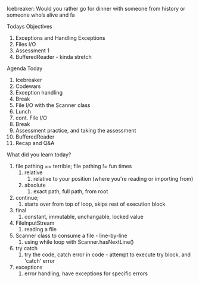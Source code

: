 Icebreaker: Would you rather go for dinner with someone from history or someone who’s alive and fa


Todays Objectives

1. Exceptions and Handling Exceptions
2. Files I/O
3. Assessment 1
4. BufferedReader - kinda stretch


Agenda Today

1. Icebreaker
2. Codewars
3. Exception handling
4. Break
5. File I/O with the Scanner class
6. Lunch
7. cont. File I/O
8. Break
9. Assessment practice, and taking the assessment
10. BufferedReader
11. Recap and Q&A


What did you learn today?

1. file pathing == terrible; file pathing != fun times
   1. relative
      1. relative to your position (where you're reading or importing from)
   2. absolute
      1. exact path, full path, from root
2. continue;
   1. starts over from top of loop, skips rest of execution block
3. final
   1. constant, immutable, unchangable, locked value
4. FileInputStream
   1. reading a file
5. Scanner class to consume a file - line-by-line
   1. using while loop with Scanner.hasNextLine()
6. try catch
   1. try the code, catch error in code - attempt to execute try block, and 'catch' error
7. exceptions
   1. error handling, have exceptions for specific errors